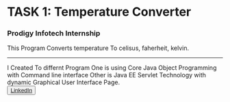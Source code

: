 <h1>TASK 1: Temperature Converter</h1>
<h3>Prodigy Infotech Internship</h3>
<p>This Program Converts temperature To celisus, faherheit, kelvin.</p>
<hr>
<span>I Created To differnt Program One is using Core Java Object Programming with Command line interface Other is Java EE Servlet Technology with dynamic Graphical User Interface Page.</span>
<br>
<button><a href="https://www.linkedin.com/posts/aniketmokal29_softwaredevelopment-internship-prodigyinfotech-activity-7220011842058743810-sCDv?utm_source=share&utm_medium=member_desktop">LinkedIn</a></button>
